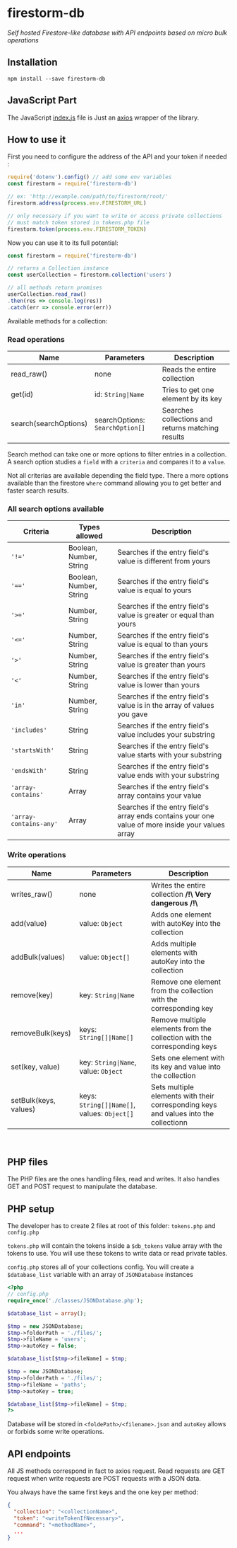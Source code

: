 # firestorm-db

*Self hosted Firestore-like database with API endpoints based on micro bulk operations*

## Installation

```
npm install --save firestorm-db
```

## JavaScript Part

The JavaScript [index.js](./index.js) file is Just an [axios](https://www.npmjs.com/package/axios) wrapper of the library.

## How to use it

First you need to configure the address of the API and your token if needed :

```js
require('dotenv').config() // add some env variables
const firestorm = require('firestorm-db')

// ex: 'http://example.com/path/to/firestorm/root/'
firestorm.address(process.env.FIRESTORM_URL)

// only necessary if you want to write or access private collections
// must match token stored in tokens.php file
firestorm.token(process.env.FIRESTORM_TOKEN)
```

Now you can use it to its full potential:

```js
const firestorm = require('firestorm-db')

// returns a Collection instance
const userCollection = firestorm.collection('users')

// all methods return promises
userCollection.read_raw()
.then(res => console.log(res))
.catch(err => console.error(err))
```

Available methods for a collection:

### Read operations

| Name | Parameters | Description |
|--|--|--|
| read_raw() | none | Reads the entire collection |
| get(id) | id: ``String\|Name`` | Tries to get one element by its key |
| search(searchOptions) | searchOptions: ``SearchOption[]`` | Searches collections and returns matching results |

Search method can take one or more options to filter entries in a collection. A search option studies a ``field`` with a ``criteria`` and compares it to a ``value``.

Not all criterias are available depending the field type. There a more options available than the firestore ``where`` command allowing you to get better and faster search results.

### All search options available

| Criteria | Types allowed | Description |
|--|--|--|
| ``'!='`` | Boolean, Number, String | Searches if the entry field's value is different from yours
| ``'=='`` | Boolean, Number, String | Searches if the entry field's value is equal to yours
| ``'>='`` | Number, String | Searches if the entry field's value is greater or equal than yours
| ``'<='`` | Number, String | Searches if the entry field's value is equal to than yours
| ``'>'`` | Number, String | Searches if the entry field's value is greater than yours
| ``'<'`` | Number, String | Searches if the entry field's value is lower than yours
| ``'in'`` | Number, String | Searches if the entry field's value is in the array of values you gave
| ``'includes'`` | String | Searches if the entry field's value includes your substring
| ``'startsWith'`` | String | Searches if the entry field's value starts with your substring
| ``'endsWith'`` | String | Searches if the entry field's value ends with your substring
| ``'array-contains'`` | Array | Searches if the entry field's array contains your value
| ``'array-contains-any'`` | Array | Searches if the entry field's array ends contains your one value of more inside your values array

### Write operations

| Name | Parameters | Description |
|--|--|--|
| writes_raw() | none | Writes the entire collection **/!\\ Very dangerous /!\\** |
| add(value) | value: ``Object`` | Adds one element with autoKey into the collection |
| addBulk(values) | value: ``Object[]`` | Adds multiple elements with autoKey into the collection |
| remove(key) | key: ``String\|Name`` | Remove one element from the collection with the corresponding key |
| removeBulk(keys) | keys: ``String[]\|Name[]`` |  Remove multiple elements from the collection with the corresponding keys |
| set(key, value) | key: ``String\|Name``, value: ``Object`` | Sets one element with its key and value into the collection |
| setBulk(keys, values) | keys: ``String[]\|Name[]``, values: ``Object[]`` | Sets multiple elements with their corresponding keys and values into the collectionn |

<br>

## PHP files

The PHP files are the ones handling files, read and writes. It also handles GET and POST request to manipulate the database.

## PHP setup

The developer has to create 2 files at root of this folder: ``tokens.php`` and ``config.php``

``tokens.php`` will contain the tokens inside a ``$db_tokens`` value array with the tokens to use. You will use these tokens to write data or read private tables.

``config.php`` stores all of your collections config. You will create a ``$database_list`` variable with an array of ``JSONDatabase`` instances 

```php
<?php
// config.php
require_once('./classes/JSONDatabase.php');

$database_list = array();

$tmp = new JSONDatabase;
$tmp->folderPath = './files/';
$tmp->fileName = 'users';
$tmp->autoKey = false;

$database_list[$tmp->fileName] = $tmp;

$tmp = new JSONDatabase;
$tmp->folderPath = './files/';
$tmp->fileName = 'paths';
$tmp->autoKey = true;

$database_list[$tmp->fileName] = $tmp;
?>
```

Database will be stored in ``<foldePath>/<filename>.json`` and ``autoKey`` allows or forbids some write operations.

## API endpoints

All JS methods correspond in fact to axios request. Read requests are GET request when write requests are POST requests with a JSON data.

You always have the same first keys and the one key per method:
```json
{
  "collection": "<collectionName>",
  "token": "<writeTokenIfNecessary>",
  "command": "<methodName>",
  ...
}
```